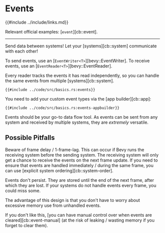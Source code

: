 # Events

{{#include ../include/links.md}}

Relevant official examples:
[`event`][cb::event].

---

Send data between systems! Let your [systems][cb::system] communicate with each other!

To send events, use an [`EventWriter<T>`][bevy::EventWriter].
To receive events, use an [`EventReader<T>`][bevy::EventReader].

Every reader tracks the events it has read independently, so you can handle
the same events from multiple [systems][cb::system].

```rust,no_run,noplayground
{{#include ../code/src/basics.rs:events}}
```

You need to add your custom event types via the [app builder][cb::app]:

```rust,no_run,noplayground
{{#include ../code/src/basics.rs:events-appbuilder}}
```

Events should be your go-to data flow tool. As events can be sent from any
system and received by multiple systems, they are *extremely* versatile.

## Possible Pitfalls

Beware of frame delay / 1-frame-lag. This can occur if Bevy runs the receiving
system before the sending system. The receiving system will only get a chance
to receive the events on the next frame update. If you need to ensure that
events are handled immediately / during the same frame, you can use [explicit
system ordering][cb::system-order].

Events don't persist. They are stored until the end of the next frame,
after which they are lost. If your systems do not handle events every frame,
you could miss some.

The advantage of this design is that you don't have to worry about excessive
memory use from unhandled events.

If you don't like this, [you can have manual control over when events are
cleared][cb::event-manual] (at the risk of leaking / wasting memory if you
forget to clear them).
